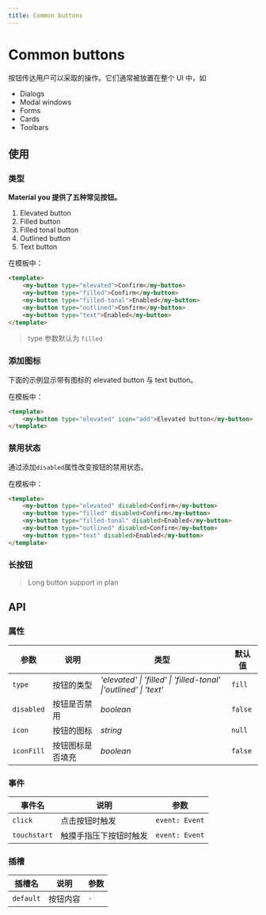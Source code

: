 ```yaml
---
title: Common buttons
---
```


# Common buttons

按钮传达用户可以采取的操作。它们通常被放置在整个 UI 中，如

-   Dialogs
-   Modal windows
-   Forms
-   Cards
-   Toolbars

## 使用

### 类型

**Material you 提供了五种常见按钮。**

1. Elevated button
2. Filled button
3. Filled tonal button
4. Outlined button
5. Text button

<ClientOnly>
<basic-use></basic-use>
</ClientOnly>

在模板中：

```html
<template>
    <my-button type="elevated">Confirm</my-button>
    <my-button type="filled">Confirm</my-button>
    <my-button type="filled-tonal">Enabled</my-button>
    <my-button type="outlined">Confirm</my-button>
    <my-button type="text">Enabled</my-button>
</template>
```

> type 参数默认为 `filled`

### 添加图标

下面的示例显示带有图标的 elevated button 与 text button。

<ClientOnly>
<icon-button></icon-button>
</ClientOnly>

在模板中：

```html
<template>
    <my-button type="elevated" icon="add">Elevated button</my-button>
</template>
```

### 禁用状态

通过添加`disabled`属性改变按钮的禁用状态。

<ClientOnly>
<disabled-button></disabled-button>
</ClientOnly>

在模板中：

```html
<template>
    <my-button type="elevated" disabled>Confirm</my-button>
    <my-button type="filled" disabled>Confirm</my-button>
    <my-button type="filled-tonal" disabled>Enabled</my-button>
    <my-button type="outlined" disabled>Confirm</my-button>
    <my-button type="text" disabled>Enabled</my-button>
</template>
```

### 长按钮

> Long button support in plan

## API

### 属性

| 参数       | 说明             | 类型                                                              | 默认值  |
| ---------- | ---------------- | ----------------------------------------------------------------- | ------- |
| `type`     | 按钮的类型       | _'elevated' \| 'filled' \| 'filled-tonal' \|'outlined' \| 'text'_ | `fill`  |
| `disabled` | 按钮是否禁用     | _boolean_                                                         | `false` |
| `icon`     | 按钮的图标       | _string_                                                          | `null`  |
| `iconFill` | 按钮图标是否填充 | _boolean_                                                         | `false` |

### 事件

| 事件名       | 说明                   | 参数           |
| ------------ | ---------------------- | -------------- |
| `click`      | 点击按钮时触发         | `event: Event` |
| `touchstart` | 触摸手指压下按钮时触发 | `event: Event` |

### 插槽

| 插槽名    | 说明     | 参数 |
| --------- | -------- | ---- |
| `default` | 按钮内容 | `-`  |
